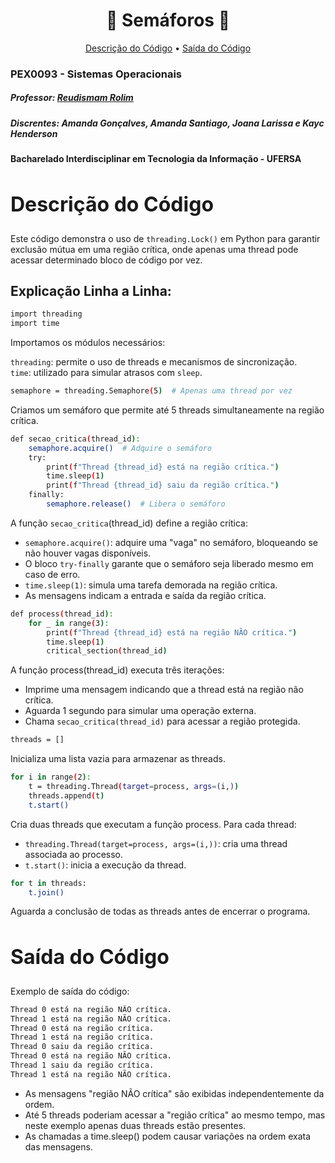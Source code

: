 <h1 align="center" style="font-weight: bold;">🚦 Semáforos 🚦</h1> 
<p align="center"> 
    <a href="#code">Descrição do Código</a> • 
    <a href="#output">Saída do Código</a>
</p>

### PEX0093 - Sistemas Operacionais
##### Professor: [Reudismam Rolim](https://github.com/reudismam)

##### Discrentes: Amanda Gonçalves, Amanda Santiago, Joana Larissa e Kayc Henderson

#### Bacharelado Interdisciplinar em Tecnologia da Informação - UFERSA

<h2 id="code" style="font-weight: bold; font-size: 2rem">Descrição do Código</h2>

Este código demonstra o uso de `threading.Lock()` em Python para garantir exclusão mútua em uma região crítica, onde apenas uma thread pode acessar determinado bloco de código por vez.

## Explicação Linha a Linha:
```bash
import threading
import time
```
Importamos os módulos necessários:

`threading`: permite o uso de threads e mecanismos de sincronização. <br>
`time`: utilizado para simular atrasos com `sleep`.

```bash
semaphore = threading.Semaphore(5)  # Apenas uma thread por vez
```
Criamos um semáforo que permite até 5 threads simultaneamente na região crítica.

```bash
def secao_critica(thread_id):
    semaphore.acquire()  # Adquire o semáforo
    try:
        print(f"Thread {thread_id} está na região crítica.")
        time.sleep(1)
        print(f"Thread {thread_id} saiu da região crítica.")
    finally:
        semaphore.release()  # Libera o semáforo
```
A função `secao_critica`(thread_id) define a região crítica:
- `semaphore.acquire()`: adquire uma "vaga" no semáforo, bloqueando se não houver vagas disponíveis.
- O bloco `try-finally` garante que o semáforo seja liberado mesmo em caso de erro.
- `time.sleep(1)`: simula uma tarefa demorada na região crítica.
- As mensagens indicam a entrada e saída da região crítica.

```bash
def process(thread_id):
    for _ in range(3):
        print(f"Thread {thread_id} está na região NÃO crítica.")
        time.sleep(1)
        critical_section(thread_id)
```
A função process(thread_id) executa três iterações:

- Imprime uma mensagem indicando que a thread está na região não crítica.
- Aguarda 1 segundo para simular uma operação externa.
- Chama `secao_critica(thread_id)` para acessar a região protegida.

```bash
threads = []
```
Inicializa uma lista vazia para armazenar as threads.

```bash
for i in range(2):
    t = threading.Thread(target=process, args=(i,))
    threads.append(t)
    t.start()
```
Cria duas threads que executam a função process. Para cada thread:

- `threading.Thread(target=process, args=(i,))`: cria uma thread associada ao processo.
- `t.start()`: inicia a execução da thread.

```bash
for t in threads:
    t.join()
```
Aguarda a conclusão de todas as threads antes de encerrar o programa.

<h2 id="output" style="font-weight: bold; font-size: 2rem">Saída do Código</h2>
Exemplo de saída do código:

```bash
Thread 0 está na região NÃO crítica.
Thread 1 está na região NÃO crítica.
Thread 0 está na região crítica.
Thread 1 está na região crítica.
Thread 0 saiu da região crítica.
Thread 0 está na região NÃO crítica.
Thread 1 saiu da região crítica.
Thread 1 está na região NÃO crítica.
```
- As mensagens "região NÃO crítica" são exibidas independentemente da ordem.
- Até 5 threads poderiam acessar a "região crítica" ao mesmo tempo, mas neste exemplo apenas duas threads estão presentes.
- As chamadas a time.sleep() podem causar variações na ordem exata das mensagens.